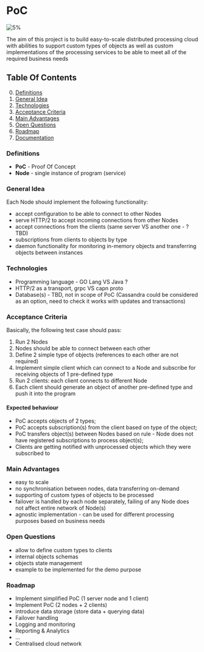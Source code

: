 # PoC

![5%](https://progress-bar.dev/5)

The aim of this project is to build easy-to-scale distributed processing cloud with abilities to support custom types of objects as well as custom implementations of the processing services to be able to meet all of the required business needs

## Table Of Contents
0. [Definitions](#Definitions)
1. [General Idea](#General-Idea)
2. [Technologies](#Technologies)
3. [Acceptance Criteria](#Acceptance-Criteria)
4. [Main Advantages](#Main-Advantages)
5. [Open Questions](#Open-Questions)
6. [Roadmap](#Roadmap)
6. [Documentation](docs/index.md)

### Definitions

- **PoC** - Proof Of Concept
- **Node** - single instance of program (service)


### General Idea

Each Node should implement the following functionality:
* accept configuration to be able to connect to other Nodes
* serve HTTP/2 to accept incoming connections from other Nodes
* accept connections from the clients (same server VS another one - ? TBD)
* subscriptions from clients to objects by type
* daemon functionality for monitoring in-memory objects and transferring objects between instances


### Technologies

- Programming language - GO Lang VS Java ?
- HTTP/2 as a transport, grpc VS capn proto
- Database(s) - TBD, not in scope of PoC (Cassandra could be considered as an option, need to check it works with updates and transactions)


### Acceptance Criteria
Basically, the following test case should pass:
1. Run 2 Nodes
2. Nodes should be able to connect between each other
3. Define 2 simple type of objects (references to each other are not required)
4. Implement simple client which can connect to a Node and subscribe for receiving objects of 1 pre-defined type
5. Run 2 clients: each client connects to different Node
6. Each client should generate an object of another pre-defined type and push it into the program

#### Expected behaviour
* PoC accepts objects of 2 types;
* PoC accepts subscription(s) from the client based on type of the object;
* PoC transfers object(s) between Nodes based on rule - Node does not have registered subscriptions to process object(s);
* Clients are getting notified with unprocessed objects which they were subscribed to


### Main Advantages
- easy to scale
- no synchronisation between nodes, data transferring on-demand
- supporting of custom types of objects to be processed
- failover is handled by each node separately, failing of any Node does not affect entire network of Node(s)
- agnostic implementation - can be used for different processing purposes based on business needs


### Open Questions
- allow to define custom types to clients
- internal objects schemas
- objects state management
- example to be implemented for the demo purpose

### Roadmap
- Implement simplified PoC (1 server node and 1 client)
- Implement PoC (2 nodes + 2 clients)
- introduce data storage (store data + querying data)
- Failover handling
- Logging and monitoring
- Reporting & Analytics
- ...
- Centralised cloud network
